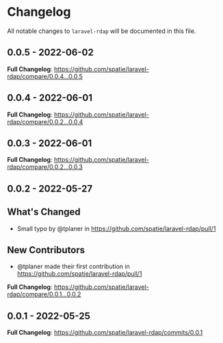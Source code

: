 # Changelog

All notable changes to `laravel-rdap` will be documented in this file.

## 0.0.5 - 2022-06-02

**Full Changelog**: https://github.com/spatie/laravel-rdap/compare/0.0.4...0.0.5

## 0.0.4 - 2022-06-01

**Full Changelog**: https://github.com/spatie/laravel-rdap/compare/0.0.2...0.0.4

## 0.0.3 - 2022-06-01

**Full Changelog**: https://github.com/spatie/laravel-rdap/compare/0.0.2...0.0.3

## 0.0.2 - 2022-05-27

## What's Changed

- Small typo by @tplaner in https://github.com/spatie/laravel-rdap/pull/1

## New Contributors

- @tplaner made their first contribution in https://github.com/spatie/laravel-rdap/pull/1

**Full Changelog**: https://github.com/spatie/laravel-rdap/compare/0.0.1...0.0.2

## 0.0.1 - 2022-05-25

**Full Changelog**: https://github.com/spatie/laravel-rdap/commits/0.0.1
